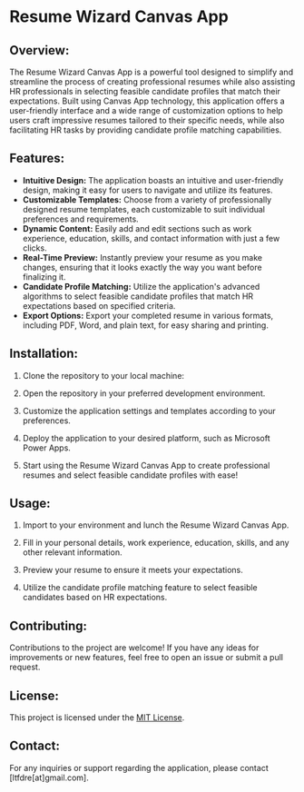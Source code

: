 # Resume Wizard Canvas App

## Overview:
The Resume Wizard Canvas App is a powerful tool designed to simplify and streamline the process of creating professional resumes while also assisting HR professionals in selecting feasible candidate profiles that match their expectations. Built using Canvas App technology, this application offers a user-friendly interface and a wide range of customization options to help users craft impressive resumes tailored to their specific needs, while also facilitating HR tasks by providing candidate profile matching capabilities.

## Features:
- **Intuitive Design:** The application boasts an intuitive and user-friendly design, making it easy for users to navigate and utilize its features.
- **Customizable Templates:** Choose from a variety of professionally designed resume templates, each customizable to suit individual preferences and requirements.
- **Dynamic Content:** Easily add and edit sections such as work experience, education, skills, and contact information with just a few clicks.
- **Real-Time Preview:** Instantly preview your resume as you make changes, ensuring that it looks exactly the way you want before finalizing it.
- **Candidate Profile Matching:** Utilize the application's advanced algorithms to select feasible candidate profiles that match HR expectations based on specified criteria.
- **Export Options:** Export your completed resume in various formats, including PDF, Word, and plain text, for easy sharing and printing.

## Installation:
1. Clone the repository to your local machine:


2. Open the repository in your preferred development environment.

3. Customize the application settings and templates according to your preferences.

4. Deploy the application to your desired platform, such as Microsoft Power Apps.

5. Start using the Resume Wizard Canvas App to create professional resumes and select feasible candidate profiles with ease!

## Usage:
1. Import to your environment and lunch the Resume Wizard Canvas App.

2. Fill in your personal details, work experience, education, skills, and any other relevant information.

3. Preview your resume to ensure it meets your expectations.

4. Utilize the candidate profile matching feature to select feasible candidates based on HR expectations.

## Contributing:
Contributions to the project are welcome! If you have any ideas for improvements or new features, feel free to open an issue or submit a pull request.

## License:
This project is licensed under the [MIT License](LICENSE).

## Contact:
For any inquiries or support regarding the application, please contact [ltfdre[at]gmail.com].
